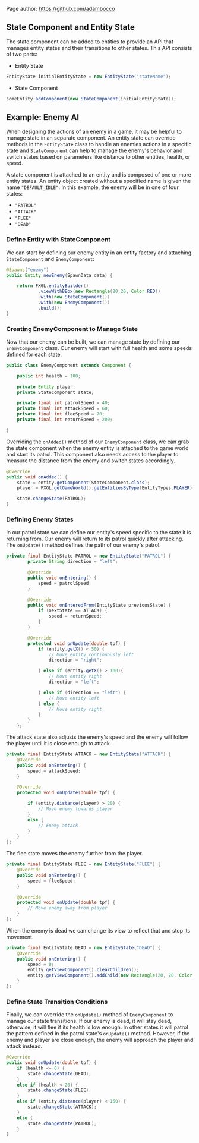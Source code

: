 Page author: https://github.com/adambocco


## State Component and Entity State

The state component can be added to entities to provide an API that manages entity states and their transitions to other states. This API consists of two parts:

* Entity State
```java
EntityState initialEntityState = new EntityState("stateName");
```

* State Component
```java
someEntity.addComponent(new StateComponent(initialEntityState));
```


## Example: Enemy AI

When designing the actions of an enemy in a game, it may be helpful to manage state in an separate component. An entity state can override methods in the `EntityState` class to handle an enemies actions in a specific state and `StateComponent` can help to manage the enemy's behavior and switch states based on parameters like distance to other entities, health, or speed.

A state component is attached to an entity and is composed of one or more entity states. An entity object created without a specified name is given the name `"DEFAULT_IDLE"`. In this example, the enemy will be in one of four states: 

* `"PATROL"`
* `"ATTACK"`
* `"FLEE"`
* `"DEAD"`


### Define Entity with StateComponent

We can start by defining our enemy entity in an entity factory and attaching `StateComponent` and `EnemyComponent`:

```java
@Spawns("enemy")
public Entity newEnemy(SpawnData data) {

    return FXGL.entityBuilder()
            .viewWithBBox(new Rectangle(20,20, Color.RED))
            .with(new StateComponent())
            .with(new EnemyComponent())
            .build();
}
```


### Creating EnemyComponent to Manage State

Now that our enemy can be built, we can manage state by defining our `EnemyComponent` class. Our enemy will start with full health and some speeds defined for each state.

```java
public class EnemyComponent extends Component {

    public int health = 100;

    private Entity player;
    private StateComponent state;

    private final int patrolSpeed = 40;
    private final int attackSpeed = 60;
    private final int fleeSpeed = 70;
    private final int returnSpeed = 200;

}
```

Overriding the `onAdded()` method of our `EnemyComponent` class, we can grab the state component when the enemy entity is attached to the game world and start its patrol. This component also needs access to the player to measure the distance from the enemy and switch states accordingly.

```java
@Override
public void onAdded() {
    state = entity.getComponent(StateComponent.class);
    player = FXGL.getGameWorld().getEntitiesByType(EntityTypes.PLAYER).get(0);

    state.changeState(PATROL);
}
```


### Defining Enemy States

In our patrol state we can define our entity's speed specific to the state it is returning from. Our enemy will return to its patrol quickly after attacking. The `onUpdate()` method defines the path of our enemy's patrol.

```java
private final EntityState PATROL = new EntityState("PATROL") {
        private String direction = "left";

        @Override
        public void onEntering() {
            speed = patrolSpeed;
        }

        @Override
        public void onEnteredFrom(EntityState previousState) {
            if (nextState == ATTACK) {
                speed = returnSpeed;
            }
        }

        @Override
        protected void onUpdate(double tpf) {
            if (entity.getX() < 50) {
                // Move entity continuously left
                direction = "right";

            } else if (entity.getX() > 100){
                // Move entity right
                direction = "left";

            } else if (direction == "left") {
                // Move entity left
            } else {
                // Move entity right
            }
        }
    };
```

The attack state also adjusts the enemy's speed and the enemy will follow the player until it is close enough to attack.

```java
private final EntityState ATTACK = new EntityState("ATTACK") {
    @Override
    public void onEntering() {
        speed = attackSpeed;
    }

    @Override
    protected void onUpdate(double tpf) {

        if (entity.distance(player) > 20) {
            // Move enemy towards player
        }
        else {
            // Enemy attack
        }
    }
};
```

The flee state moves the enemy further from the player.

```java
private final EntityState FLEE = new EntityState("FLEE") {
    @Override
    public void onEntering() {
        speed = fleeSpeed;
    }

    @Override
    protected void onUpdate(double tpf) {
        // Move enemy away from player
    }
};
```

When the enemy is dead we can change its view to reflect that and stop its movement.

```java
private final EntityState DEAD = new EntityState("DEAD") {
    @Override
    public void onEntering() {
        speed = 0;
        entity.getViewComponent().clearChildren();
        entity.getViewComponent().addChild(new Rectangle(20, 20, Color.BLACK));
    }
};
```


### Define State Transition Conditions

Finally, we can override the `onUpdate()` method of `EnemyComponent` to manage our state transitions. If our enemy is dead, it will stay dead, otherwise, it will flee if its health is low enough. In other states it will patrol the pattern defined in the patrol state's `onUpdate()` method. However, if the enemy and player are close enough, the enemy will approach the player and attack instead.

```java
@Override
public void onUpdate(double tpf) {
    if (health <= 0) { 
        state.changeState(DEAD); 
    }
    else if (health < 20) {
        state.changeState(FLEE);
    }
    else if (entity.distance(player) < 150) {
        state.changeState(ATTACK);
    } 
    else {
        state.changeState(PATROL);
    }
}
```
